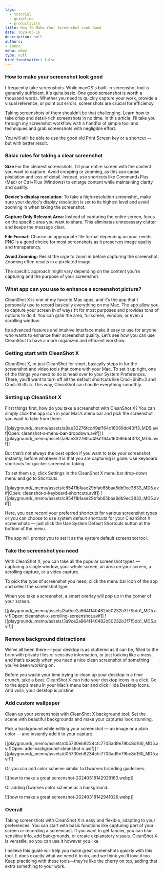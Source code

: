```yaml
---
tags: 
  - tutorial
  - guideline
  - productivity
title: How To Make Your Screenshot Look Good
date: 2024-03-16
description: null
authors: 
- innno_
menu: memo
type: null
hide_frontmatter: false
---
```

### How to make your screenshot look good
I frequently take screenshots. While macOS's built-in screenshot tool is generally sufficient, it's quite basic. One good screenshot is worth a thousand words. Whether you need to quickly capture your work, provide a visual reference, or point out errors, screenshots are crucial for efficiency.

Taking screenshots of them shouldn’t be that challenging. Learn how to take crisp and detail-rich screenshots in no time. In this article, I’ll take you through my screenshot workflow with a handful of simple tool and techniques and grab screenshots with negligible effort.

You will still be able to use the good old Print Screen key or a shortcut — but with better result.

### Basic rules for taking a clear screenshot
**Size**
For the clearest screenshots, fill your entire screen with the content you want to capture. Avoid cropping or zooming, as this can cause pixelation and loss of detail. Instead, use shortcuts like Command+Plus (Mac) or Ctrl+Plus (Windows) to enlarge content while maintaining clarity and quality.

**Device's display resolution:** To take a high-resolution screenshot, make sure your device's display resolution is set to its highest level and avoid zooming in when taking the screenshot.

**Capture Only Relevant Area:** Instead of capturing the entire screen, focus on the specific area you want to share. This eliminates unnecessary clutter and keeps the message clear.

**File Format:** Choose an appropriate file format depending on your needs. PNG is a good choice for most screenshots as it preserves image quality and transparency. 

**Avoid Zooming:** Resist the urge to zoom in before capturing the screenshot. Zooming often results in a pixelated image.

The specific approach might vary depending on the content you're capturing and the purpose of your screenshot.

### What app can you use to enhance a screenshot picture?
CleanShot X is one of my favorite Mac apps, and it’s the app that I personally use to record basically everything on my Mac. The app allow you to capture your screen in of ways fit for most purposes and provides tons of options to do it. You can grab the area, fullscreen, window, or even a scrolling window. 

Its advanced features and intuitive interface make it easy to use for anyone who wants to enhance their screenshot quality. Let’s see how you can use CleanShot to have a more organized and efficient workflow.

### Getting start with CleanShot X
  CleanShot X, or just CleanShot for short, basically steps in for the screenshot and video tools that come with your Mac. To set it up right, one of the things you need to do is head over to your System Preferences. There, you'll want to turn off all the default shortcuts like Cmd+Shift+3 and Cmd+Shift+5. This way, CleanShot can handle everything smoothly.

### Setting up CleanShot X
First things first, how do you take a screenshot with CleanShot X? You can simply click the app icon in your Mac’s menu bar and pick the screenshot you want to take from there.

[[playground/_memo/assets/a9ae33276fcc49af164c16069dd43ff3_MD5.avif|Open: cleanshot-x-menu-bar-dropdown.avif]]
![[playground/_memo/assets/a9ae33276fcc49af164c16069dd43ff3_MD5.avif]]


But that’s not always the best option if you want to take your screenshot instantly, before whatever it is that you are capturing is gone. Use keyboard shortcuts for quicker screenshot taking.

To set them up, click Settings in the CleanShot X menu bar drop-down menu and go to Shortcuts.

[[playground/_memo/assets/c854f1b1aae29bfab65baa8db9ec3833_MD5.avif|Open: cleanshot-x-keyboard-shortcuts.avif]]
![[playground/_memo/assets/c854f1b1aae29bfab65baa8db9ec3833_MD5.avif]]

Here, you can record your preferred shortcuts for various screenshot types or you can choose to use system default shortcuts for your CleanShot X screenshots — just click the Use System Default Shortcuts button at the bottom of the menu.

The app will prompt you to set it as the system default screenshot tool.

### Take the screenshot you need
With CleanShot X, you can take all the popular screenshot types — capturing a single window, your whole screen, an area on your screen, a scrolling capture, or a video capture.

To pick the type of screenshot you need, click the menu bar icon of the app and select the screenshot type.

When you take a screenshot, a smart overlay will pop up in the corner of your screen. 

[[playground/_memo/assets/3a9ce2a964f140482b50232b3f7f5db1_MD5.avif|Open: cleanshot-x-scrolling-screenshot.avif]]
![[playground/_memo/assets/3a9ce2a964f140482b50232b3f7f5db1_MD5.avif]]

### Remove background distractions
We’ve all been there — your desktop is as cluttered as it can be, filled to the brim with private files or sensitive information, or just looking like a mess, and that’s exactly when you need a nice clean screenshot of something you’ve been working on.

Before you waste your time trying to clean up your desktop in a time crunch, take a beat. CleanShot X can hide your desktop icons in a click. Go to the app’s menu in your Mac’s menu bar and click Hide Desktop Icons. And voila, your desktop is pristine!

### Add custom wallpaper
Clean up your screenshots with CleanShot X background tool. Set the scene with beautiful backgrounds and make your captures look stunning.

Pick a background while editing your screenshot — an image or a plain color — and instantly add it to your capture. 

[[playground/_memo/assets/d05730eb8234cfc7703ad9e79bc8d160_MD5.avif|Open: add-background-cleanshot-x.avif]]
![[playground/_memo/assets/d05730eb8234cfc7703ad9e79bc8d160_MD5.avif]]


Or you can add color scheme similar to Dwarves branding guidelines. 


![[how to make a great screenshot-20240318142928163.webp]]

Or adding Dwarves color scheme as a background.

![[how to make a great screenshot-20240318142941029.webp]]

### Overall
Taking screenshots with CleanShot X is easy and flexible, adapting to your preferences. You can start with basic functions like capturing part of your screen or recording a screencast. If you want to get fancier, you can blur sensitive info, add backgrounds, or create explanatory visuals. CleanShot X is versatile, so you can use it however you like.

I believe this guide will help you make great screenshots quickly with this tool. It does exactly what we need it to do, and we think you'll love it too. Keep practicing with these tools—they're like the cherry on top, adding that extra something to your work.







